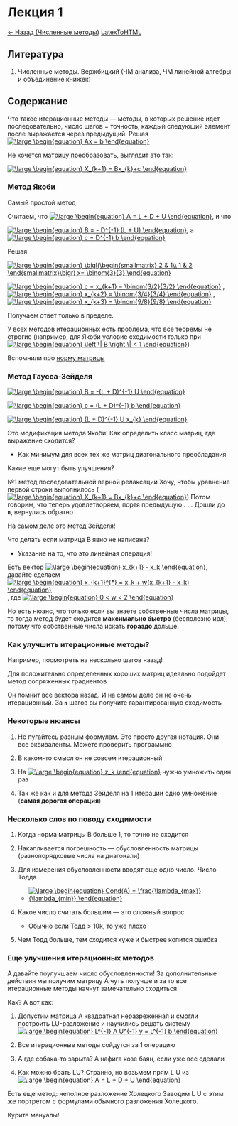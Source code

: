 # Лекция 1

[<- Назад (Численные методы)](https://github.com/boorlakov/zettelkasten/blob/main/university/nummethods/README.md)
[LatexToHTML](https://www.codecogs.com/latex/eqneditor.php)

## Литература

1. Численные методы. Вержбицкий (ЧМ анализа, ЧМ линейной алгебры и объединение книжек)

## Содержание

Что такое итерационные методы — методы, в которых решение идет последовательно, число шагов = точность, каждый следующий элемент после выражается через предыдущий:
Решая <a href="https://www.codecogs.com/eqnedit.php?latex=\large&space;\begin{equation}&space;Ax&space;=&space;b&space;\end{equation}" target="_blank"><img src="https://latex.codecogs.com/png.latex?\large&space;\begin{equation}&space;Ax&space;=&space;b&space;\end{equation}" title="\large \begin{equation} Ax = b \end{equation}" /></a>

Не хочется матрицу преобразовать, выглядит это так:

<a href="https://www.codecogs.com/eqnedit.php?latex=\large&space;\begin{equation}&space;X_{k&plus;1}&space;=&space;Bx_{k}&plus;c&space;\end{equation}" target="_blank"><img src="https://latex.codecogs.com/png.latex?\large&space;\begin{equation}&space;X_{k&plus;1}&space;=&space;Bx_{k}&plus;c&space;\end{equation}" title="\large \begin{equation} X_{k+1} = Bx_{k}+c \end{equation}" /></a>

### Метод Якоби

Самый простой метод

Считаем, что <a href="https://www.codecogs.com/eqnedit.php?latex=\large&space;\begin{equation}&space;A&space;=&space;L&space;&plus;&space;D&space;&plus;&space;U&space;\end{equation}" target="_blank"><img src="https://latex.codecogs.com/png.latex?\large&space;\begin{equation}&space;A&space;=&space;L&space;&plus;&space;D&space;&plus;&space;U&space;\end{equation}" title="\large \begin{equation} A = L + D + U \end{equation}" /></a>, и что

<a href="https://www.codecogs.com/eqnedit.php?latex=\large&space;\begin{equation}&space;B&space;=&space;-&space;D^{-1}&space;(L&space;&plus;&space;U)&space;\end{equation}" target="_blank"><img src="https://latex.codecogs.com/png.latex?\large&space;\begin{equation}&space;B&space;=&space;-&space;D^{-1}&space;(L&space;&plus;&space;U)&space;\end{equation}" title="\large \begin{equation} B = - D^{-1} (L + U) \end{equation}" /></a>, а <a href="https://www.codecogs.com/eqnedit.php?latex=\large&space;\begin{equation}&space;c&space;=&space;D^{-1}&space;b&space;\end{equation}" target="_blank"><img src="https://latex.codecogs.com/png.latex?\large&space;\begin{equation}&space;c&space;=&space;D^{-1}&space;b&space;\end{equation}" title="\large \begin{equation} c = D^{-1} b \end{equation}" /></a>

Решая

<a href="https://www.codecogs.com/eqnedit.php?latex=\large&space;\begin{equation}&space;\bigl(\begin{smallmatrix}&space;2&space;&&space;1\\&space;1&space;&&space;2&space;\end{smallmatrix}\bigr)&space;x=&space;\binom{3}{3}&space;\end{equation}" target="_blank"><img src="https://latex.codecogs.com/png.latex?\large&space;\begin{equation}&space;\bigl(\begin{smallmatrix}&space;2&space;&&space;1\\&space;1&space;&&space;2&space;\end{smallmatrix}\bigr)&space;x=&space;\binom{3}{3}&space;\end{equation}" title="\large \begin{equation} \bigl(\begin{smallmatrix} 2 & 1\\ 1 & 2 \end{smallmatrix}\bigr) x= \binom{3}{3} \end{equation}" /></a>

<a href="https://www.codecogs.com/eqnedit.php?latex=\large&space;\begin{equation}&space;c&space;=&space;x_{k&plus;1}&space;=&space;\binom{3/2}{3/2}&space;\end{equation}" target="_blank"><img src="https://latex.codecogs.com/png.latex?\large&space;\begin{equation}&space;c&space;=&space;x_{k&plus;1}&space;=&space;\binom{3/2}{3/2}&space;\end{equation}" title="\large \begin{equation} c = x_{k+1} = \binom{3/2}{3/2} \end{equation}" /></a> ,
<a href="https://www.codecogs.com/eqnedit.php?latex=\large&space;\begin{equation}&space;x_{k&plus;2}&space;=&space;\binom{3/4}{3/4}&space;\end{equation}" target="_blank"><img src="https://latex.codecogs.com/png.latex?\large&space;\begin{equation}&space;x_{k&plus;2}&space;=&space;\binom{3/4}{3/4}&space;\end{equation}" title="\large \begin{equation} x_{k+2} = \binom{3/4}{3/4} \end{equation}" /></a> ,
<a href="https://www.codecogs.com/eqnedit.php?latex=\large&space;\begin{equation}&space;x_{k&plus;3}&space;=&space;\binom{9/8}{9/8}&space;\end{equation}" target="_blank"><img src="https://latex.codecogs.com/png.latex?\large&space;\begin{equation}&space;x_{k&plus;3}&space;=&space;\binom{9/8}{9/8}&space;\end{equation}" title="\large \begin{equation} x_{k+3} = \binom{9/8}{9/8} \end{equation}" /></a>

Получаем ответ только в пределе.

У всех методов итерационных есть проблема, что все теоремы не строгие (например, для Якоби условие сходимости только при <a href="https://www.codecogs.com/eqnedit.php?latex=\large&space;\begin{equation}&space;\left&space;\|&space;B&space;\right&space;\|&space;<&space;1&space;\end{equation}" target="_blank"><img src="https://latex.codecogs.com/png.latex?\large&space;\begin{equation}&space;\left&space;\|&space;B&space;\right&space;\|&space;<&space;1&space;\end{equation}" title="\large \begin{equation} \left \| B \right \| < 1 \end{equation}" /></a>)

Вспомнили про [норму матрицы](https://en.wikipedia.org/wiki/Matrix_norm)

### Метод Гаусса-Зейделя

<a href="https://www.codecogs.com/eqnedit.php?latex=\large&space;\begin{equation}&space;B&space;=&space;-(L&space;&plus;&space;D)^{-1}&space;U&space;\end{equation}" target="_blank"><img src="https://latex.codecogs.com/png.latex?\large&space;\begin{equation}&space;B&space;=&space;-(L&space;&plus;&space;D)^{-1}&space;U&space;\end{equation}" title="\large \begin{equation} B = -(L + D)^{-1} U \end{equation}" /></a>

<a href="https://www.codecogs.com/eqnedit.php?latex=\large&space;\begin{equation}&space;c&space;=&space;(L&space;&plus;&space;D)^{-1}&space;b&space;\end{equation}" target="_blank"><img src="https://latex.codecogs.com/png.latex?\large&space;\begin{equation}&space;c&space;=&space;(L&space;&plus;&space;D)^{-1}&space;b&space;\end{equation}" title="\large \begin{equation} c = (L + D)^{-1} b \end{equation}" /></a>

<a href="https://www.codecogs.com/eqnedit.php?latex=\large&space;\begin{equation}&space;(L&space;&plus;&space;D)^{-1}&space;U&space;x_{k}&space;\end{equation}" target="_blank"><img src="https://latex.codecogs.com/png.latex?\large&space;\begin{equation}&space;(L&space;&plus;&space;D)^{-1}&space;U&space;x_{k}&space;\end{equation}" title="\large \begin{equation} (L + D)^{-1} U x_{k} \end{equation}" /></a>

Это модификация метода Якоби!
Как определить класс матриц, где выражение сходится? 

- Как минимум для всех тех же матриц диагонального преобладания

Какие еще могут быть улучшения?

№1 метод последовательной верной релаксации
Хочу, чтобы уравнение первой строки выполнилось
(<a href="https://www.codecogs.com/eqnedit.php?latex=\large&space;\begin{equation}&space;X_{k&plus;1}&space;=&space;Bx_{k}&plus;c&space;\end{equation}" target="_blank"><img src="https://latex.codecogs.com/png.latex?\large&space;\begin{equation}&space;X_{k&plus;1}&space;=&space;Bx_{k}&plus;c&space;\end{equation}" title="\large \begin{equation} X_{k+1} = Bx_{k}+c \end{equation}" /></a>)
Потом говорим, что теперь удовлетворяем, портя предыдущую . . . Дошли до **`n`**, вернулись обратно

На самом деле это метод Зейделя!

Что делать если матрица B явно не написана?

- Указание на то, что это линейная операция!

Есть вектор <a href="https://www.codecogs.com/eqnedit.php?latex=\large&space;\begin{equation}&space;x_{k&plus;1}&space;-&space;x_k&space;\end{equation}" target="_blank"><img src="https://latex.codecogs.com/png.latex?\large&space;\begin{equation}&space;x_{k&plus;1}&space;-&space;x_k&space;\end{equation}" title="\large \begin{equation} x_{k+1} - x_k \end{equation}" /></a>, давайте сделаем <a href="https://www.codecogs.com/eqnedit.php?latex=\large&space;\begin{equation}&space;x_{k&plus;1}^{*}&space;=&space;x_k&space;&plus;&space;w(x_{k&plus;1}&space;-&space;x_k)&space;\end{equation}" target="_blank"><img src="https://latex.codecogs.com/png.latex?\large&space;\begin{equation}&space;x_{k&plus;1}^{*}&space;=&space;x_k&space;&plus;&space;w(x_{k&plus;1}&space;-&space;x_k)&space;\end{equation}" title="\large \begin{equation} x_{k+1}^{*} = x_k + w(x_{k+1} - x_k) \end{equation}" /></a>, где
<a href="https://www.codecogs.com/eqnedit.php?latex=\large&space;\begin{equation}&space;0&space;<&space;w&space;<&space;2&space;\end{equation}" target="_blank"><img src="https://latex.codecogs.com/png.latex?\large&space;\begin{equation}&space;0&space;<&space;w&space;<&space;2&space;\end{equation}" title="\large \begin{equation} 0 < w < 2 \end{equation}" /></a>

Но есть нюанс, что только если вы знаете собственные числа матрицы, то тогда метод будет сходится **максимально быстро** (бесполезно ирл), потому что собственные числа искать **гораздо** дольше.

### Как улучшить итерационные методы?

Например, посмотреть на несколько шагов назад!

Для положительно определенных хороших матриц идеально подойдет метод сопряженных градиентов

Он помнит все вектора назад. И на самом деле он не очень итерационный. За **`n`** шагов вы получите гарантированную сходимость

### Некоторые нюансы

1. Не пугайтесь разным формулам. Это просто другая нотация. Они все эквиваленты. Можете проверить программно

2. В каком-то смысл он не совсем итерационный

3. На <a href="https://www.codecogs.com/eqnedit.php?latex=\large&space;\begin{equation}&space;z_k&space;\end{equation}" target="_blank"><img src="https://latex.codecogs.com/png.latex?\large&space;\begin{equation}&space;z_k&space;\end{equation}" title="\large \begin{equation} z_k \end{equation}" /></a> нужно умножить один раз

4. Так же как и для метода Зейделя на 1 итерации одно умножение (**самая дорогая операция**)

### Несколько слов по поводу сходимости

1. Когда норма матрицы B больше 1, то точно не сходится

2. Накапливается погрешность — обусловленность матрицы (разнопорядковые числа на диагонали)

3. Для измерения обусловленности вводят еще одно число. Число Тодда

    - <a href="https://www.codecogs.com/eqnedit.php?latex=\large&space;\begin{equation}&space;Cond(A)&space;=&space;\frac{\lambda_{max}}{\lambda_{min}}&space;\end{equation}" target="_blank"><img src="https://latex.codecogs.com/png.latex?\large&space;\begin{equation}&space;Cond(A)&space;=&space;\frac{\lambda_{max}}{\lambda_{min}}&space;\end{equation}" title="\large \begin{equation} Cond(A) = \frac{\lambda_{max}}{\lambda_{min}} \end{equation}" /></a>

4. Какое число считать большим — это сложный вопрос
    - Обычно если Тодд > 10k, то уже плохо

5. Чем Тодд больше, тем сходится хуже и быстрее копится ошибка

### Еще улучшения итерационных методов

А давайте поулучшаем число обусловленности! За дополнительные действия мы получим матрицу А чуть получше и за то все итерационные методы начнут замечательно сходиться

Как? А вот как:

1. Допустим матрица А квадратная неразреженная и смогли построить LU-разложение и научились решать систему <a href="https://www.codecogs.com/eqnedit.php?latex=\large&space;\begin{equation}&space;L^{-1}&space;A&space;U^{-1}&space;y&space;=&space;L^{-1}&space;b&space;\end{equation}" target="_blank"><img src="https://latex.codecogs.com/png.latex?\large&space;\begin{equation}&space;L^{-1}&space;A&space;U^{-1}&space;y&space;=&space;L^{-1}&space;b&space;\end{equation}" title="\large \begin{equation} L^{-1} A U^{-1} y = L^{-1} b \end{equation}" /></a>

2. Все итерационные методы сойдутся за 1 операцию

3. А где собака-то зарыта? А нафига козе баян, если уже все сделали

4. Как можно брать LU? Странно, но возьмем прям L U из <a href="https://www.codecogs.com/eqnedit.php?latex=\large&space;\begin{equation}&space;A&space;=&space;L&space;&plus;&space;D&space;&plus;&space;U&space;\end{equation}" target="_blank"><img src="https://latex.codecogs.com/png.latex?\large&space;\begin{equation}&space;A&space;=&space;L&space;&plus;&space;D&space;&plus;&space;U&space;\end{equation}" title="\large \begin{equation} A = L + D + U \end{equation}" /></a>

Есть еще метод: неполное разложение Холецкого
Заводим L U с этим же портретом с формулами обычного разложения Холецкого.

Курите мануалы!
